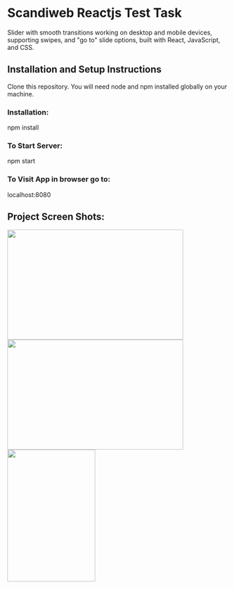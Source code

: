 <h1>Scandiweb Reactjs Test Task</h1>

<p>Slider with smooth transitions working on desktop and mobile devices, supporting swipes,
 and "go to" slide options, built with React, JavaScript, and CSS.</p>

<h2>Installation and Setup Instructions</h2>

Clone this repository. You will need node and npm installed globally on your machine.

<h3>Installation:</h3>
npm install

<h3>To Start Server:</h3>
npm start

<h3>To Visit App in browser go to:</h3>

localhost:8080

<h2>Project Screen Shots:</h2>
<img width="400" height="250" src="https://user-images.githubusercontent.com/48892495/107124502-fb9d8480-68ac-11eb-9add-c238c5813562.png">
<img width="400" height="250" src="https://user-images.githubusercontent.com/48892495/107124509-01936580-68ad-11eb-8b21-7c65daf8627e.png">
<img width="200" height="300" src="https://user-images.githubusercontent.com/48892495/107124515-05bf8300-68ad-11eb-9d95-1105bd2994e2.png">

